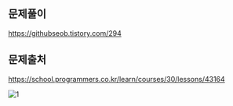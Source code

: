 ## 문제풀이
https://githubseob.tistory.com/294
## 문제출처
https://school.programmers.co.kr/learn/courses/30/lessons/43164

![1](https://github.com/GitHubSeob/Self_Study/assets/83795383/893afa33-daf0-4ed9-a0a2-2548bd87ae49)
